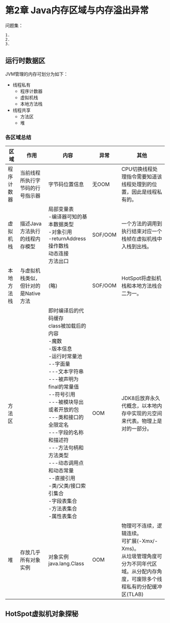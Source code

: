 # 第2章 Java内存区域与内存溢出异常

问题集：
```
1. 
2. 
3. 
```

## 运行时数据区

JVM管理的内存可划分为如下：

- 线程私有
  - 程序计数器
  - 虚拟机栈
  - 本地方法栈
- 线程共享
  - 方法区
  - 堆

### 各区域总结

| 区域 | 作用 | 内容 | 异常 | 其他 |
| --- | --- | --- | --- | --- |
| 程序计数器 |  当前线程所执行字节码的行号指示器 | 字节码位置信息 | 无OOM | CPU切换线程处理指令需要知道该线程处理到的位置，因此是线程私有的。 |
| 虚拟机栈 | 描述Java方法执行的线程内存模型 | 局部变量表<br>-编译器可知的基本数据类型<br>-对象引用<br>-returnAddress<br>操作数栈<br>动态连接<br>方法出口 | SOF/OOM | 一个方法的调用到执行结束对应一个栈帧在虚拟机栈中入栈到出栈。 |
| 本地方法栈 | 与虚拟机栈类似，但针对的是Native方法 | (略) | SOF/OOM | HotSpot将虚拟机栈和本地方法栈合二为一。 |
| 方法区 |  | 即时编译后的代码缓存<br>class被加载后的内容<br>-魔数<br>-版本信息<br>-运行时常量池<br>--字面量<br>---文本字符串<br>---被声明为final的常量值<br>--符号引用<br>---被模块导出或者开放的包<br>---类和接口的全限定名<br>---字段的名称和描述符<br>---方法句柄和方法类型<br>---动态调用点和动态常量<br>--直接引用<br>-类/父类/接口索引集合<br>-字段表集合<br>-方法表集合<br>-属性表集合 | OOM | JDK8后放弃永久代概念，以本地内存中实现的元空间来代表。物理上是对的一部分。|
| 堆 | 存放几乎所有对象实例 | 对象实例<br>java.lang.Class | OOM | 物理可不连续，逻辑连续。<br>可扩展(-Xmx/-Xms)。<br>从垃圾管理角度可分为不同年代区域。从分配内存角度，可废除多个线程私有的分配缓冲区(TLAB)|

## HotSpot虚拟机对象探秘
